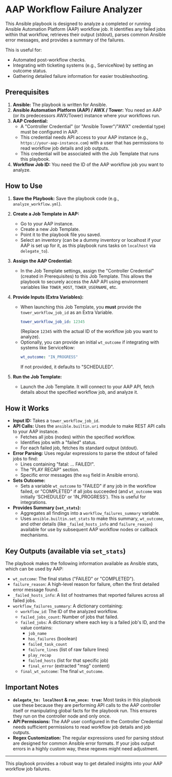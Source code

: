 # AAP Workflow Failure Analyzer

This Ansible playbook is designed to analyze a completed or running Ansible Automation Platform (AAP) workflow job. It identifies any failed jobs within that workflow, retrieves their output (stdout), parses common Ansible error messages, and provides a summary of the failures.

This is useful for:
*   Automated post-workflow checks.
*   Integrating with ticketing systems (e.g., ServiceNow) by setting an outcome status.
*   Gathering detailed failure information for easier troubleshooting.

## Prerequisites

1.  **Ansible:** The playbook is written for Ansible.
2.  **Ansible Automation Platform (AAP) / AWX / Tower:** You need an AAP (or its predecessors AWX/Tower) instance where your workflows run.
3.  **AAP Credential:**
    *   A "Controller Credential" (or "Ansible Tower"/"AWX" credential type) must be configured in AAP.
    *   This credential needs API access to your AAP instance (e.g., `https://your-aap-instance.com`) with a user that has permissions to read workflow job details and job outputs.
    *   This credential will be associated with the Job Template that runs this playbook.
4.  **Workflow Job ID:** You need the ID of the AAP workflow job you want to analyze.

## How to Use

1.  **Save the Playbook:** Save the playbook code (e.g., `analyze_workflow.yml`).
2.  **Create a Job Template in AAP:**
    *   Go to your AAP instance.
    *   Create a new Job Template.
    *   Point it to the playbook file you saved.
    *   Select an inventory (can be a dummy inventory or localhost if your AAP is set up for it, as this playbook runs tasks on `localhost` via `delegate_to`).
3.  **Assign the AAP Credential:**
    *   In the Job Template settings, assign the "Controller Credential" (created in Prerequisites) to this Job Template. This allows the playbook to securely access the AAP API using environment variables like `TOWER_HOST`, `TOWER_USERNAME`, etc.
4.  **Provide Inputs (Extra Variables):**
    *   When launching this Job Template, you **must** provide the `tower_workflow_job_id` as an Extra Variable.
        ```yaml
        tower_workflow_job_id: 12345
        ```
        (Replace `12345` with the actual ID of the workflow job you want to analyze).
    *   Optionally, you can provide an initial `wt_outcome` if integrating with systems like ServiceNow:
        ```yaml
        wt_outcome: "IN_PROGRESS"
        ```
        If not provided, it defaults to "SCHEDULED".

5.  **Run the Job Template:**
    *   Launch the Job Template. It will connect to your AAP API, fetch details about the specified workflow job, and analyze it.

## How it Works

*   **Input ID:** Takes a `tower_workflow_job_id`.
*   **API Calls:** Uses the `ansible.builtin.uri` module to make REST API calls to your AAP instance.
    *   Fetches all jobs (nodes) within the specified workflow.
    *   Identifies jobs with a "failed" status.
    *   For each failed job, fetches its standard output (stdout).
*   **Error Parsing:** Uses regular expressions to parse the stdout of failed jobs to find:
    *   Lines containing "fatal: ... FAILED!".
    *   The "PLAY RECAP" section.
    *   Specific error messages (the `msg` field in Ansible errors).
*   **Sets Outcome:**
    *   Sets a variable `wt_outcome` to "FAILED" if any job in the workflow failed, or "COMPLETED" if all jobs succeeded (and `wt_outcome` was initially 'SCHEDULED' or 'IN_PROGRESS'). This is useful for integrations.
*   **Provides Summary (`set_stats`):**
    *   Aggregates all findings into a `workflow_failures_summary` variable.
    *   Uses `ansible.builtin.set_stats` to make this summary, `wt_outcome`, and other details (like `_failed_hosts_info` and `failure_reason`) available for use by subsequent AAP workflow nodes or callback mechanisms.

## Key Outputs (available via `set_stats`)

The playbook makes the following information available as Ansible stats, which can be used by AAP:

*   `wt_outcome`: The final status ("FAILED" or "COMPLETED").
*   `failure_reason`: A high-level reason for failure, often the first detailed error message found.
*   `_failed_hosts_info`: A list of hostnames that reported failures across all failed jobs.
*   `workflow_failures_summary`: A dictionary containing:
    *   `workflow_id`: The ID of the analyzed workflow.
    *   `failed_jobs_count`: Number of jobs that failed.
    *   `failed_jobs`: A dictionary where each key is a failed job's ID, and the value contains:
        *   `job_name`
        *   `has_failures` (boolean)
        *   `failed_task_count`
        *   `failure_lines` (list of raw failure lines)
        *   `play_recap`
        *   `failed_hosts` (list for that specific job)
        *   `final_error` (extracted "msg" content)
    *   `final_wt_outcome`: The final `wt_outcome`.

## Important Notes

*   **`delegate_to: localhost` & `run_once: true`:** Most tasks in this playbook use these because they are performing API calls to the AAP controller itself or manipulating global facts for the playbook run. This ensures they run on the controller node and only once.
*   **API Permissions:** The AAP user configured in the Controller Credential needs sufficient permissions to read workflow job details and job outputs.
*   **Regex Customization:** The regular expressions used for parsing stdout are designed for common Ansible error formats. If your jobs output errors in a highly custom way, these regexes might need adjustment.

---

This playbook provides a robust way to get detailed insights into your AAP workflow job failures.
